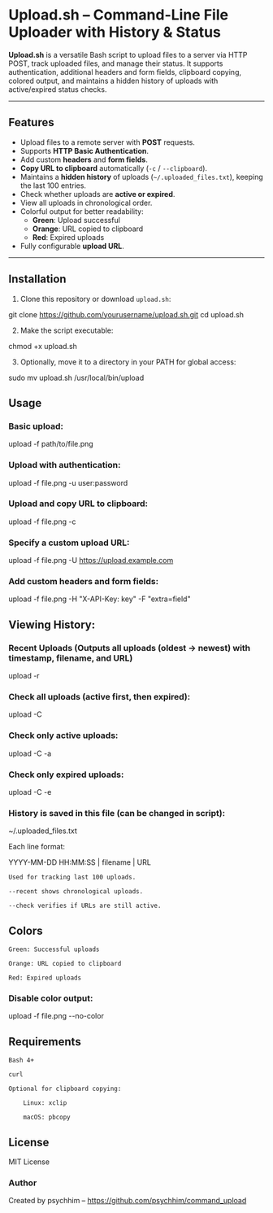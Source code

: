# Upload.sh – Command-Line File Uploader with History & Status

**Upload.sh** is a versatile Bash script to upload files to a server via HTTP POST, track uploaded files, and manage their status. It supports authentication, additional headers and form fields, clipboard copying, colored output, and maintains a hidden history of uploads with active/expired status checks.

---

## Features

- Upload files to a remote server with **POST** requests.
- Supports **HTTP Basic Authentication**.
- Add custom **headers** and **form fields**.
- **Copy URL to clipboard** automatically (`-c` / `--clipboard`).
- Maintains a **hidden history** of uploads (`~/.uploaded_files.txt`), keeping the last 100 entries.
- Check whether uploads are **active or expired**.
- View all uploads in chronological order.
- Colorful output for better readability:
  - **Green**: Upload successful  
  - **Orange**: URL copied to clipboard  
  - **Red**: Expired uploads
- Fully configurable **upload URL**.

---

## Installation

1. Clone this repository or download `upload.sh`:

git clone https://github.com/yourusername/upload.sh.git
cd upload.sh

2. Make the script executable:

chmod +x upload.sh

3. Optionally, move it to a directory in your PATH for global access:

sudo mv upload.sh /usr/local/bin/upload

## Usage

### Basic upload:

upload -f path/to/file.png

### Upload with authentication:

upload -f file.png -u user:password

### Upload and copy URL to clipboard:

upload -f file.png -c

### Specify a custom upload URL:

upload -f file.png -U https://upload.example.com

### Add custom headers and form fields:

upload -f file.png -H "X-API-Key: key" -F "extra=field"

## Viewing History:

### Recent Uploads (Outputs all uploads (oldest → newest) with timestamp, filename, and URL)

upload -r

### Check all uploads (active first, then expired):

upload -C

### Check only active uploads:

upload -C -a

### Check only expired uploads:

upload -C -e

### History is saved in this file (can be changed in script):

~/.uploaded_files.txt

Each line format:

YYYY-MM-DD HH:MM:SS | filename | URL

    Used for tracking last 100 uploads.

    --recent shows chronological uploads.

    --check verifies if URLs are still active.

## Colors

    Green: Successful uploads

    Orange: URL copied to clipboard

    Red: Expired uploads

### Disable color output:

upload -f file.png --no-color

## Requirements

    Bash 4+

    curl

    Optional for clipboard copying:

        Linux: xclip

        macOS: pbcopy

## License

MIT License

### Author
Created by psychhim – https://github.com/psychhim/command_upload
